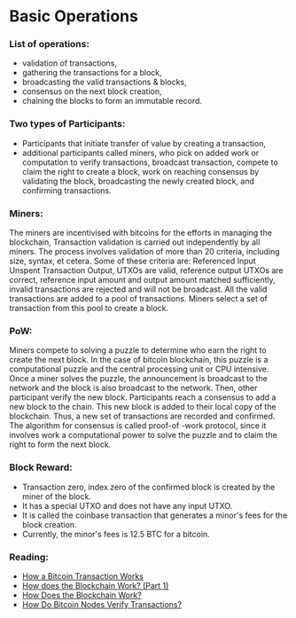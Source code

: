 # Basic Operations

### List of operations:

- validation of transactions, 
- gathering the transactions for a block, 
- broadcasting the valid transactions & blocks, 
- consensus on the next block creation, 
- chaining the blocks to form an immutable record.



### Two types of Participants:

- Participants that initiate transfer of value by creating a transaction, 
- additional participants called miners, who pick on added work or computation to verify transactions, broadcast transaction, compete to claim the right to create a block, work on reaching consensus by validating the block, broadcasting the newly created block, and confirming transactions. 


### Miners:

The miners are incentivised with bitcoins for the efforts in managing the blockchain, 
Transaction validation is carried out independently by all miners. 
The process involves validation of more than 20 criteria, including size, syntax, et cetera. 
Some of these criteria are: Referenced Input Unspent Transaction Output, UTXOs are valid, reference output UTXOs are correct, reference input amount and output amount matched sufficiently, invalid transactions are rejected and will not be broadcast. 
All the valid transactions are added to a pool of transactions. 
Miners select a set of transaction from this pool to create a block. 

### PoW:

Miners compete to solving a puzzle to determine who earn the right to create the next block. 
In the case of bitcoin blockchain, this puzzle is a computational puzzle and the central processing unit or CPU intensive. 
Once a miner solves the puzzle, the announcement is broadcast to the network and the block is also broadcast to the network. 
Then, other participant verify the new block. 
Participants reach a consensus to add a new block to the chain. 
This new block is added to their local copy of the blockchain. 
Thus, a new set of transactions are recorded and confirmed. 
The algorithm for consensus is called proof-of -work protocol, since it involves work a computational power to solve the puzzle and to claim the right to form the next block. 

### Block Reward:

- Transaction zero, index zero of the confirmed block is created by the miner of the block. 
- It has a special UTXO and does not have any input UTXO. 
- It is called the coinbase transaction that generates a minor's fees for the block creation. 
- Currently, the minor's fees is 12.5 BTC for a bitcoin. 
	
	
### Reading:
- [How a Bitcoin Transaction Works](https://www.ccn.com/bitcoin-transaction-really-works/)
- [How does the Blockchain Work? (Part 1)](https://medium.com/blockchain-review/how-does-the-blockchain-work-for-dummies-explained-simply-9f94d386e093)
- [How Does the Blockchain Work?](https://medium.com/@micheledaliessi/how-does-the-blockchain-work-98c8cd01d2ae)
- [How Do Bitcoin Nodes Verify Transactions?](https://smartereum.com/8970/how-do-bitcoin-nodes-verify-transactions/)
